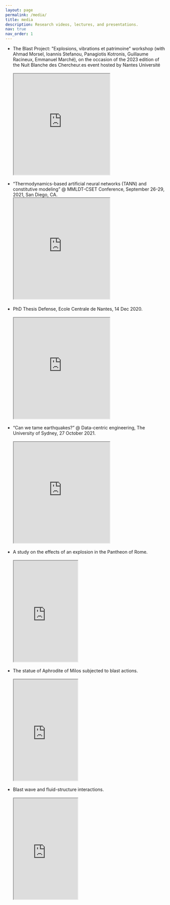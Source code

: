 ```yaml
---
layout: page
permalink: /media/
title: media
description: Research videos, lectures, and presentations.
nav: true
nav_order: 1
---
```

<!-- _pages/publications.md -->


<ul>

<li><div>The Blast Project: "Explosions, vibrations et patrimoine" workshop (with Ahmad Morsel, Ioannis Stefanou, Panagiotis
Kotronis, Guillaume Racineux, Emmanuel Marché), on the occasion of the 2023 edition of the Nuit Blanche des
Chercheur.es event hosted by Nantes Université</div>
<br>

<iframe width="300" height="315" src="https://www.youtube.com/embed/ElW6LhsOWXg">
</iframe>
<br>
<br>

</li>


  <li>
  “Thermodynamics-based artificial neural networks (TANN) and constitutive modeling” @ MMLDT-CSET Conference, September 26-29, 2021, San Diego, CA. <br>

  <iframe width="300" height="315" src="https://www.youtube.com/embed/p6UJ03P6LUY">
  </iframe>
  <br>
  <br></li>

  <li>
  <div>PhD Thesis Defense, Ecole Centrale de Nantes, 14 Dec 2020.</div>
  <br>

  <iframe width="300" height="315" src="https://www.youtube.com/embed/9EzR6C18zWk">
  </iframe>
  <br>
  <br>
  </li>

  <li>
  <div>“Can we tame earthquakes?” @ Data-centric engineering, The University of Sydney, 27 October 2021.</div>
  <br>

  <iframe width="300" height="315" src="https://www.youtube.com/embed/Za5t8LVWl-Q">
  </iframe><br>
  <br>
  </li>


  <li>
  <div>A study on the effects of an explosion in the Pantheon of Rome.</div>
  <br>

  <iframe width="200" height="315" src="https://www.youtube.com/embed/mkXCM-PEsv8">
  </iframe>
  <br>
  <br></li>


  <li>
  <div>The statue of Aphrodite of Milos subjected to blast actions.</div>
  <br>

  <iframe width="200" height="315" src="https://www.youtube.com/embed/IgHzwOfQfTI">
  </iframe><br>
  <br>
  </li>


  <li>
  <div>Blast wave and fluid-structure interactions.</div>
  <br>

  <iframe width="200" height="315" src="https://www.youtube.com/embed/Bp5-QypZLio">
  </iframe></li>
</ul>
